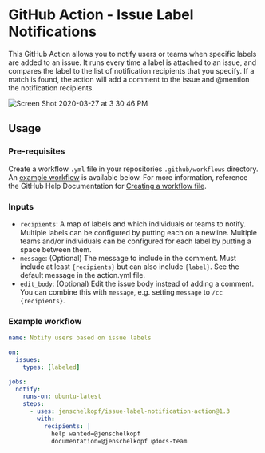 # GitHub Action - Issue Label Notifications

This GitHub Action allows you to notify users or teams when specific labels are added to an issue. It runs every time a label is attached to an issue, and compares the label to the list of notification recipients that you specify. If a match is found, the action will add a comment to the issue and @mention the notification recipients.

![Screen Shot 2020-03-27 at 3 30 46 PM](https://user-images.githubusercontent.com/1865328/77805832-19b91800-7040-11ea-98c8-5eb880be04f7.png)

## Usage

### Pre-requisites

Create a workflow `.yml` file in your repositories `.github/workflows` directory. An [example workflow](#example-workflow) is available below. For more information, reference the GitHub Help Documentation for [Creating a workflow file](https://help.github.com/en/articles/configuring-a-workflow#creating-a-workflow-file).

### Inputs

- `recipients`: A map of labels and which individuals or teams to notify. Multiple labels can be configured by putting each on a newline. Multiple teams and/or individuals can be configured for each label by putting a space between them.
- `message`: (Optional) The message to include in the comment. Must include at least `{recipients}` but can also include `{label}`. See the default message in the action.yml file.
- `edit_body`: (Optional) Edit the issue body instead of adding a comment. You can combine this with `message`, e.g. setting `message` to `/cc {recipients}`.

### Example workflow

```yaml
name: Notify users based on issue labels

on:
  issues:
    types: [labeled]

jobs:
  notify:
    runs-on: ubuntu-latest
    steps:
      - uses: jenschelkopf/issue-label-notification-action@1.3
        with:
          recipients: |
            help wanted=@jenschelkopf
            documentation=@jenschelkopf @docs-team
```
